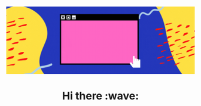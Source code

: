 
[![Social banner for mobina](datas/mainback.gif)](datas/mainback.gif)
<h1 align='center'> Hi there :wave:</h1>
<p align='center'>

<!--
**iammobina/iammobina** is a ✨ _special_ ✨ repository because its `README.md` (this file) appears on your GitHub profile.

Here are some ideas to get you started:

- 🔭 I’m currently working on ...
- 🌱 I’m currently learning ...
- 👯 I’m looking to collaborate on ...
- 🤔 I’m looking for help with ...
- 💬 Ask me about ...
- 📫 How to reach me: ...
- 😄 Pronouns: ...
- ⚡ Fun fact: ...
-->
